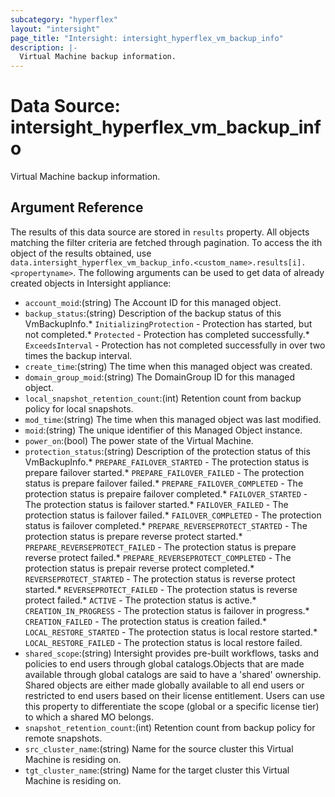 ```yaml
---
subcategory: "hyperflex"
layout: "intersight"
page_title: "Intersight: intersight_hyperflex_vm_backup_info"
description: |-
  Virtual Machine backup information.
---
```


# Data Source: intersight_hyperflex_vm_backup_info
Virtual Machine backup information.
## Argument Reference
The results of this data source are stored in `results` property.
All objects matching the filter criteria are fetched through pagination.
To access the ith object of the results obtained, use `data.intersight_hyperflex_vm_backup_info.<custom_name>.results[i].<propertyname>`.
The following arguments can be used to get data of already created objects in Intersight appliance:
* `account_moid`:(string) The Account ID for this managed object. 
* `backup_status`:(string) Description of the backup status of this VmBackupInfo.* `InitializingProtection` - Protection has started, but not completed.* `Protected` - Protection has completed successfully.* `ExceedsInterval` - Protection has not completed successfully in over two times the backup interval. 
* `create_time`:(string) The time when this managed object was created. 
* `domain_group_moid`:(string) The DomainGroup ID for this managed object. 
* `local_snapshot_retention_count`:(int) Retention count from backup policy for local snapshots. 
* `mod_time`:(string) The time when this managed object was last modified. 
* `moid`:(string) The unique identifier of this Managed Object instance. 
* `power_on`:(bool) The power state of the Virtual Machine. 
* `protection_status`:(string) Description of the protection status of this VmBackupInfo.* `PREPARE_FAILOVER_STARTED` - The protection status is prepare failover started.* `PREPARE_FAILOVER_FAILED` - The protection status is prepare failover failed.* `PREPARE_FAILOVER_COMPLETED` - The protection status is prepaire failover completed.* `FAILOVER_STARTED` - The protection status is failover started.* `FAILOVER_FAILED` - The protection status is failover failed.* `FAILOVER_COMPLETED` - The protection status is failover completed.* `PREPARE_REVERSEPROTECT_STARTED` - The protection status is prepare reverse protect started.* `PREPARE_REVERSEPROTECT_FAILED` - The protection status is prepare reverse protect failed.* `PREPARE_REVERSEPROTECT_COMPLETED` - The protection status is prepair reverse protect completed.* `REVERSEPROTECT_STARTED` - The protection status is reverse protect started.* `REVERSEPROTECT_FAILED` - The protection status is reverse protect failed.* `ACTIVE` - The protection status is active.* `CREATION_IN_PROGRESS` - The protection status is failover in progress.* `CREATION_FAILED` - The protection status is creation failed.* `LOCAL_RESTORE_STARTED` - The protection status is local restore started.* `LOCAL_RESTORE_FAILED` - The protection status is local restore failed. 
* `shared_scope`:(string) Intersight provides pre-built workflows, tasks and policies to end users through global catalogs.Objects that are made available through global catalogs are said to have a 'shared' ownership. Shared objects are either made globally available to all end users or restricted to end users based on their license entitlement. Users can use this property to differentiate the scope (global or a specific license tier) to which a shared MO belongs. 
* `snapshot_retention_count`:(int) Retention count from backup policy for remote snapshots. 
* `src_cluster_name`:(string) Name for the source cluster this Virtual Machine is residing on. 
* `tgt_cluster_name`:(string) Name for the target cluster this Virtual Machine is residing on. 
 